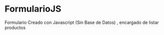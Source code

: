 # FormularioJS

Formulario Creado con Javascript (Sin Base de Datos) , encargado de listar productos 

